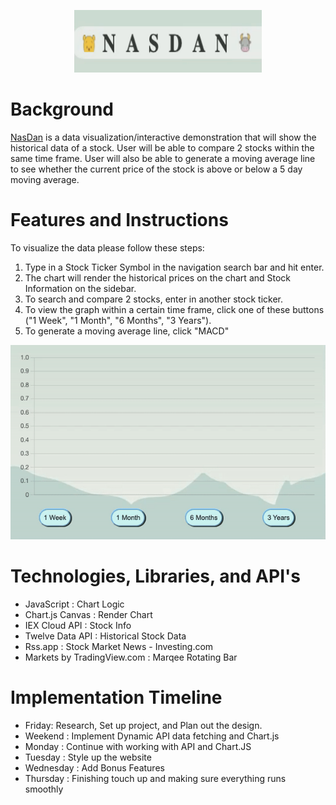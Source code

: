 <p align ="center">
  <img width="300" height="100" src="images/ezgif.com-gif-maker.gif">
</p>

# Background

[NasDan](https://dli53.github.io/JSProject-NasDan/) is a data visualization/interactive demonstration that will show the historical data of a stock. User will be able to compare 2 stocks within the same time frame. User will also be able to generate a moving average line to see whether the current price of the stock is above or below a 5 day moving average.

# Features and Instructions


To visualize the data please follow these steps:
1. Type in a Stock Ticker Symbol in the navigation search bar and hit enter.
2. The chart will render the historical prices on the chart and Stock Information on the sidebar.
3. To search and compare 2 stocks, enter in another stock ticker.
4. To view the graph within a certain time frame, click one of these buttons ("1 Week", "1 Month", "6 Months", "3 Years").
5. To generate a moving average line, click "MACD"


![](images/instructions.gif)

# Technologies, Libraries, and API's

- JavaScript : Chart Logic
- Chart.js Canvas : Render Chart
- IEX Cloud API : Stock Info
- Twelve Data API : Historical Stock Data
- Rss.app : Stock Market News - Investing.com
- Markets by TradingView.com : Marqee Rotating Bar
<!-- # Functionality & MVPs -->

<!-- In NasDan, users will be able to:
-   Input a stock ticker
-   Select a time frame
-   Visualize the historical stock price of of the stock as a line graph
-   Compare 2 stocks within the same time frame
-   Generate a 52 wk Average line -->


<!-- ![Alt Text](images/image.png) -->


# Implementation Timeline
-   Friday: Research, Set up project, and Plan out the design.
-   Weekend : Implement Dynamic API data fetching and Chart.js
-   Monday : Continue with working with API and Chart.JS
-   Tuesday : Style up the website
-   Wednesday : Add Bonus Features
-   Thursday : Finishing touch up and making sure everything runs smoothly
